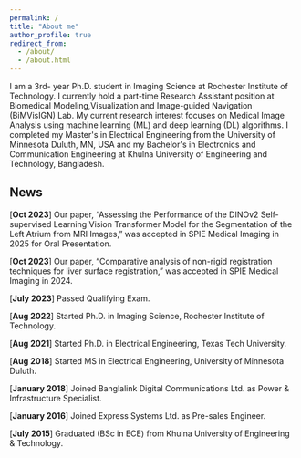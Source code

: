 ```yaml
---
permalink: /
title: "About me"
author_profile: true
redirect_from: 
  - /about/
  - /about.html
---
```

I am a 3rd- year Ph.D. student in Imaging Science at Rochester Institute of Technology. I currently hold a part-time Research Assistant position at Biomedical Modeling,Visualization and Image-guided Navigation (BiMVisIGN) Lab. My current research interest focuses on Medical Image Analysis using machine learning (ML) and deep learning (DL) algorithms. I completed my Master's in Electrical Engineering from the University of Minnesota Duluth, MN, USA and my Bachelor's in Electronics and Communication Engineering at Khulna University of Engineering and Technology, Bangladesh.


## News ##

[**Oct 2023**] Our paper, “Assessing the Performance of the DINOv2 Self-supervised Learning Vision Transformer Model for the Segmentation of the Left Atrium from MRI Images,” was accepted in SPIE Medical Imaging in 2025 for Oral Presentation.

[**Oct 2023**] Our paper, “Comparative analysis of non-rigid registration techniques for liver surface registration,” was accepted in SPIE Medical Imaging in 2024.

[**July 2023**] Passed Qualifying Exam.

[**Aug 2022**] Started Ph.D. in Imaging Science, Rochester Institute of Technology.

[**Aug 2021**] Started Ph.D. in Electrical Engineering, Texas Tech University.

[**Aug 2018**] Started MS in Electrical Engineering, University of Minnesota Duluth.

[**January 2018**] Joined Banglalink Digital Communications Ltd. as Power & Infrastructure Specialist.

[**January 2016**] Joined Express Systems Ltd. as Pre-sales Engineer.

[**July 2015**] Graduated (BSc in ECE) from Khulna University of Engineering & Technology.
